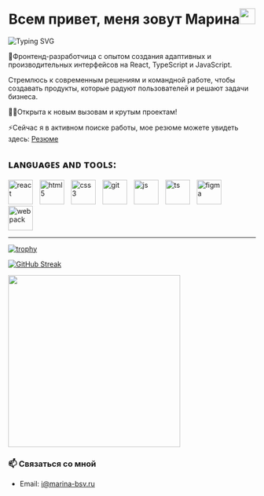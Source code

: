 <h1 align="center">Всем привет, меня зовут ​Марина​</a>
<img src="https://github.com/blackcater/blackcater/raw/main/images/Hi.gif" height="32"/></h1>

<img src="https://readme-typing-svg.herokuapp.com?font=Fira+Code&weight=1000&letterSpacing=&duration=4000&pause=1000&color=a159a3&center=true&vCenter=true&multiline=true&width=1000&lines=FRONT-END+DEVELOPER." alt="Typing SVG" /> 

🦾Фронтенд-разработчица с опытом создания адаптивных и производительных интерфейсов на React, TypeScript и JavaScript. 

 Стремлюсь к современным решениям и командной работе, чтобы создавать продукты, которые радуют пользователей и решают задачи бизнеса. 

🐱‍🏍Открыта к новым вызовам и крутым проектам!

⚡Сейчас я в активном поиске работы, мое резюме можете увидеть здесь: [Резюме](https://disk.yandex.ru/i/NDjk8XJRWr7s9g)


## ʟᴀɴɢᴜᴀɢᴇꜱ ᴀɴᴅ ᴛᴏᴏʟꜱ:

<span style="margin-right: 10px;">
    <img src="https://cdn.jsdelivr.net/gh/devicons/devicon@latest/icons/react/react-original.svg" alt="react" width="50" height="50"  />
</span>
<span style="margin-right: 10px;">
    <img src="https://cdn.jsdelivr.net/gh/devicons/devicon@latest/icons/html5/html5-original.svg" alt="html5" width="50" height="50" />
</span>
<span style="margin-right: 10px;">
    <img src="https://cdn.jsdelivr.net/gh/devicons/devicon@latest/icons/css3/css3-original.svg" alt="css3" width="50" height="50" />
</span>
<span style="margin-right: 10px;">
    <img src="https://cdn.jsdelivr.net/gh/devicons/devicon@latest/icons/git/git-original-wordmark.svg" alt="git" width="50" height="50" />
</span>
<span style="margin-right: 10px;">
    <img src="https://cdn.jsdelivr.net/gh/devicons/devicon@latest/icons/javascript/javascript-original.svg" alt="js" width="50" height="50" />
</span>
<span style="margin-right: 10px;">
    <img src="https://cdn.jsdelivr.net/gh/devicons/devicon@latest/icons/typescript/typescript-original.svg" alt="ts" width="50" height="50" />
</span>
<span style="margin-right: 10px;">
    <img src="https://cdn.jsdelivr.net/gh/devicons/devicon@latest/icons/figma/figma-original.svg" alt="figma" width="50" height="50" />
</span>
<span style="margin-right: 10px;">
    <img src="https://cdn.jsdelivr.net/gh/devicons/devicon@latest/icons/webpack/webpack-original.svg" alt="webpack" width="50" height="50" />
</span>


---
[![trophy](https://github-profile-trophy.vercel.app/?username=Marinabsv&theme=kimbie_dark&margin-w=15&margin-h=15&no-bg=true)](https://github.com/Marinabsv/github-profile-trophy)

<a href="https://git.io/streak-stats"><img src="http://github-readme-streak-stats.herokuapp.com?user=Marinabsv&theme=onedark-duo&hide_border=true&date_format=j%20M%5B%20Y%5D&card_width=1000" alt="GitHub Streak" /></a>


<a href="[https://github.com/Marinabsv/github-readme-stats)"><img width=350 align="center" src="https://github-readme-stats.vercel.app/api/top-langs/?username=Marinabsv&theme=onedark&bg_color=0d1117&" /></a>

### 📫 Связаться со мной

- Email: i@marina-bsv.ru
